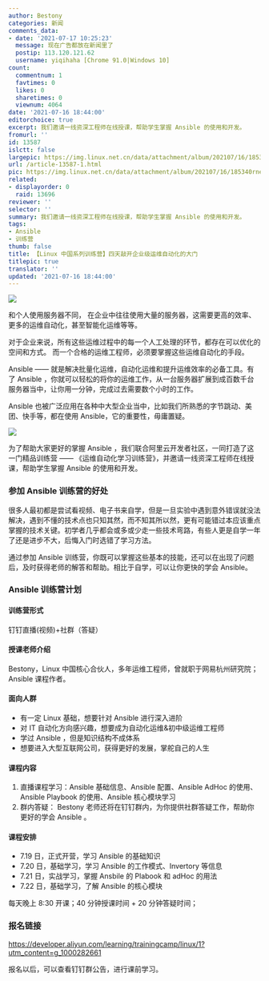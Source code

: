 ```yaml
---
author: Bestony
categories: 新闻
comments_data:
- date: '2021-07-17 10:25:23'
  message: 现在广告都放在新闻里了
  postip: 113.120.121.62
  username: yiqihaha [Chrome 91.0|Windows 10]
count:
  commentnum: 1
  favtimes: 0
  likes: 0
  sharetimes: 0
  viewnum: 4064
date: '2021-07-16 18:44:00'
editorchoice: true
excerpt: 我们邀请一线资深工程师在线授课，帮助学生掌握 Ansible 的使用和开发。
fromurl: ''
id: 13587
islctt: false
largepic: https://img.linux.net.cn/data/attachment/album/202107/16/185340rnecne6gwyoqn1qa.jpg
url: /article-13587-1.html
pic: https://img.linux.net.cn/data/attachment/album/202107/16/185340rnecne6gwyoqn1qa.jpg.thumb.jpg
related:
- displayorder: 0
  raid: 13696
reviewer: ''
selector: ''
summary: 我们邀请一线资深工程师在线授课，帮助学生掌握 Ansible 的使用和开发。
tags:
- Ansible
- 训练营
thumb: false
title: 【Linux 中国系列训练营】四天敲开企业级运维自动化的大门
titlepic: true
translator: ''
updated: '2021-07-16 18:44:00'
---
```


![](https://img.linux.net.cn/data/attachment/album/202107/16/185340rnecne6gwyoqn1qa.jpg)


和个人使用服务器不同， 在企业中往往使用大量的服务器，这需要更高的效率、更多的运维自动化，甚至智能化运维等等。


对于企业来说，所有这些运维过程中的每一个人工处理的环节，都存在可以优化的空间和方式。 而一个合格的运维工程师，必须要掌握这些运维自动化的手段。


Ansible —— 就是解决批量化运维，自动化运维和提升运维效率的必备工具。有了 Ansible ，你就可以轻松的将你的运维工作，从一台服务器扩展到成百数千台服务器当中，让你用一分钟，完成过去需要数个小时的工作。


Ansible 也被广泛应用在各种中大型企业当中，比如我们所熟悉的字节跳动、美团、快手等，都在使用 Ansible，它的重要性，毋庸置疑。 


![](https://img.linux.net.cn/data/attachment/album/202107/16/185725drkmtbb80b5uw8a5.jpg)


为了帮助大家更好的掌握 Ansible ，我们联合阿里云开发者社区，一同打造了这一门精品训练营 —— 《运维自动化学习训练营》，并邀请一线资深工程师在线授课，帮助学生掌握 Ansible 的使用和开发。


### 参加 Ansible 训练营的好处


很多人最初都是尝试看视频、电子书来自学，但是一旦实验中遇到意外错误就没法解决，遇到不懂的技术点也只知其然，而不知其所以然，更有可能错过本应该重点掌握的技术关键。初学者几乎都会或多或少走一些技术弯路，有些人更是自学一年了还是进步不大，后悔入门时选错了学习方法。


通过参加 Ansible 训练营，你既可以掌握这些基本的技能，还可以在出现了问题后，及时获得老师的解答和帮助。相比于自学，可以让你更快的学会 Ansible。


### Ansible 训练营计划


#### 训练营形式


钉钉直播(视频)+社群（答疑）


#### 授课老师介绍


Bestony，Linux 中国核心合伙人，多年运维工程师，曾就职于网易杭州研究院；Ansible 课程作者。


#### 面向人群


* 有一定 Linux 基础，想要针对 Ansible 进行深入进阶
* 对 IT 自动化方向感兴趣，想要成为自动化运维&初中级运维工程师
* 学过 Ansible ，但是知识结构不成体系
* 想要进入大型互联网公司，获得更好的发展，掌舵自己的人生


#### 课程内容


1. 直播课程学习：Ansible 基础信息、Ansible 配置、Ansible AdHoc 的使用、Ansible Playbook 的使用、Ansible 核心模块学习
2. 群内答疑： Bestony 老师还将在钉钉群内，为你提供社群答疑工作，帮助你更好的学会 Ansible 。


#### 课程安排


* 7.19 日，正式开营，学习 Ansible 的基础知识
* 7.20 日，基础学习，学习 Ansible 的工作模式、Invertory 等信息
* 7.21 日，实战学习，掌握 Ansbile 的 Plabook 和 adHoc 的用法
* 7.22 日，基础学习，了解 Ansible 的核心模块


每天晚上 8:30 开课；40 分钟授课时间 + 20 分钟答疑时间；


### 报名链接


<https://developer.aliyun.com/learning/trainingcamp/linux/1?utm_content=g_1000282661>


报名以后，可以查看钉钉群公告，进行课前学习。